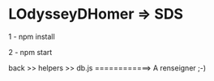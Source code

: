 # LOdysseyDHomer => SDS

1 - npm install

2 - npm start


back >> helpers >> db.js ============> A renseigner ;-)


